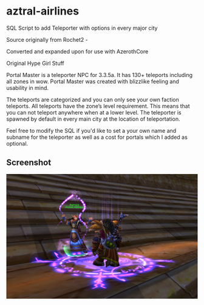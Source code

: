 # aztral-airlines
SQL Script to add Teleporter with options in every major city

Source originally from Rochet2 - 

Converted and expanded upon for use with AzerothCore

Original Hype Girl Stuff

Portal Master is a teleporter NPC for 3.3.5a.
It has 130+ teleports including all zones in wow.
Portal Master was created with blizzlike feeling and usability in mind.

The teleports are categorized and you can only see your own faction teleports.
All teleports have the zone’s level requirement. This means that you can not teleport anywhere when at a lower level.
The teleporter is spawned by default in every main city at the location of teleportation.

Feel free to modify the SQL if you'd like to set a your own name and subname for the teleporter as well as a cost for portals which I added as optional.

## Screenshot

![aztral-airlines](https://raw.githubusercontent.com/Logandros/aztral-airlines/main/aztral.png)
